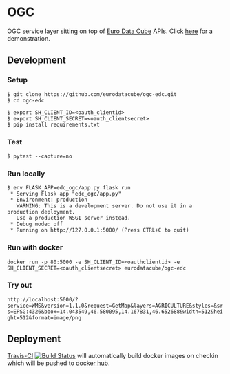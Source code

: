 # OGC

OGC service layer sitting on top of [Euro Data Cube](https://eurodatacube.com) APIs. Click [here](https://ogc-edc.32d57c6d-8350-401a-b783-30e8e803cd09.hub.eox.at) for a demonstration.

## Development

### Setup

```
$ git clone https://github.com/eurodatacube/ogc-edc.git
$ cd ogc-edc

$ export SH_CLIENT_ID=<oauth_clientid>
$ export SH_CLIENT_SECRET=<oauth_clientsecret>
$ pip install requirements.txt
```

### Test

```
$ pytest --capture=no
```

### Run locally

```
$ env FLASK_APP=edc_ogc/app.py flask run
 * Serving Flask app "edc_ogc/app.py"
 * Environment: production
   WARNING: This is a development server. Do not use it in a production deployment.
   Use a production WSGI server instead.
 * Debug mode: off
 * Running on http://127.0.0.1:5000/ (Press CTRL+C to quit)
```

### Run with docker

`docker run -p 80:5000 -e SH_CLIENT_ID=<oauthclientid> -e SH_CLIENT_SECRET=<oauth_clientsecret> eurodatacube/ogc-edc`

### Try out

`http://localhost:5000/?service=WMS&version=1.1.0&request=GetMap&layers=AGRICULTURE&styles=&srs=EPSG:4326&bbox=14.043549,46.580095,14.167831,46.652688&width=512&height=512&format=image/png`
 
## Deployment

[Travis-CI](https://travis-ci.org/eurodatacube/ogc-edc) [![Build Status](https://travis-ci.org/eurodatacube/ogc-edc.svg?branch=master)](https://travis-ci.org/eurodatacube/ogc-edc) will automatically build docker images on checkin which will be pushed to [docker hub](https://hub.docker.com/r/eurodatacube/ogc-edc).
